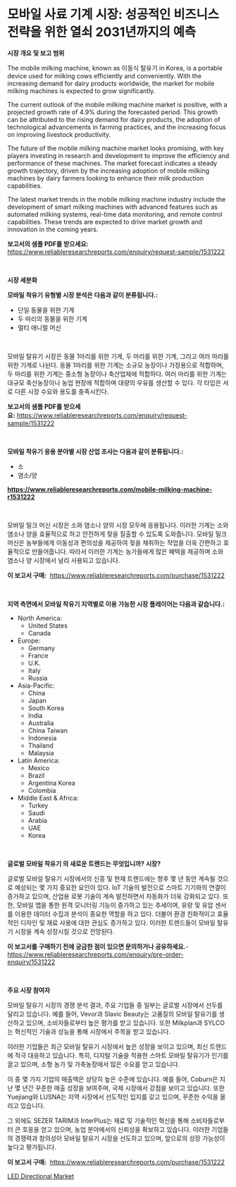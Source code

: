 <p><h1>모바일 사료 기계 시장: 성공적인 비즈니스 전략을 위한 열쇠 2031년까지의 예측</h1></p><p><strong>시장 개요 및 보고 범위</strong></p>
<p><p>The mobile milking machine, known as 이동식 탈유기 in Korea, is a portable device used for milking cows efficiently and conveniently. With the increasing demand for dairy products worldwide, the market for mobile milking machines is expected to grow significantly.</p><p>The current outlook of the mobile milking machine market is positive, with a projected growth rate of 4.9% during the forecasted period. This growth can be attributed to the rising demand for dairy products, the adoption of technological advancements in farming practices, and the increasing focus on improving livestock productivity.</p><p>The future of the mobile milking machine market looks promising, with key players investing in research and development to improve the efficiency and performance of these machines. The market forecast indicates a steady growth trajectory, driven by the increasing adoption of mobile milking machines by dairy farmers looking to enhance their milk production capabilities.</p><p>The latest market trends in the mobile milking machine industry include the development of smart milking machines with advanced features such as automated milking systems, real-time data monitoring, and remote control capabilities. These trends are expected to drive market growth and innovation in the coming years.</p></p>
<p><strong>보고서의 샘플 PDF를 받으세요:</strong> <a href="https://www.reliableresearchreports.com/enquiry/request-sample/1531222">https://www.reliableresearchreports.com/enquiry/request-sample/1531222</a></p>
<p>&nbsp;</p>
<p><strong>시장 세분화</strong></p>
<p><strong>모바일 착유기 유형별 시장 분석은 다음과 같이 분류됩니다.:</strong></p>
<p><ul><li>단일 동물을 위한 기계</li><li>두 마리의 동물을 위한 기계</li><li>멀티 애니멀 머신</li></ul></p>
<p>&nbsp;</p>
<p><p>모바일 탈유기 시장은 동물 1마리를 위한 기계, 두 마리를 위한 기계, 그리고 여러 마리를 위한 기계로 나뉜다. 동물 1마리를 위한 기계는 소규모 농장이나 가정용으로 적합하며, 두 마리를 위한 기계는 중소형 농장이나 축산업체에 적합하다. 여러 마리를 위한 기계는 대규모 축산농장이나 농업 현장에 적합하며 대량의 우유를 생산할 수 있다. 각 타입은 서로 다른 시장 수요와 용도를 충족시킨다.</p></p>
<p><strong>보고서의 샘플 PDF를 받으세요:</strong>&nbsp;<a href="https://www.reliableresearchreports.com/enquiry/request-sample/1531222">https://www.reliableresearchreports.com/enquiry/request-sample/1531222</a></p>
<p>&nbsp;</p>
<p><strong> 모바일 착유기 응용 분야별 시장 산업 조사는 다음과 같이 분류됩니다.:</strong></p>
<p><ul><li>소</li><li>염소/양</li></ul></p>
<p><strong><a href="https://www.reliableresearchreports.com/mobile-milking-machine-r1531222">https://www.reliableresearchreports.com/mobile-milking-machine-r1531222</a></strong></p>
<p>&nbsp;</p>
<p><p>모바일 밀크 머신 시장은 소와 염소나 양의 시장 모두에 응용됩니다. 이러한 기계는 소와 염소나 양을 효율적으로 하고 안전하게 젖을 질출할 수 있도록 도와줍니다. 모바일 밀크 머신은 농부들에게 이동성과 편의성을 제공하여 젖을 채취하는 작업을 더욱 간편하고 효율적으로 만들어줍니다. 따라서 이러한 기계는 농가들에게 많은 혜택을 제공하며 소와 염소나 양 시장에서 널리 사용되고 있습니다.</p></p>
<p><strong>이 보고서 구매:</strong>&nbsp; <a href="https://www.reliableresearchreports.com/purchase/1531222">https://www.reliableresearchreports.com/purchase/1531222</a></p>
<p>&nbsp;</p>
<p><strong>지역 측면에서 모바일 착유기 지역별로 이용 가능한 시장 플레이어는 다음과 같습니다.:</strong></p>
<p><ul>
    <li>
        North America:
        <ul>
            <li>United States</li>
            <li>Canada</li>
        </ul>
    </li>
    <li>
        Europe:
        <ul>
            <li>Germany</li>
            <li>France</li>
            <li>U.K.</li>
            <li>Italy</li>
            <li>Russia</li>
        </ul>
    </li>
    <li>
        Asia-Pacific:
        <ul>
            <li>China</li>
            <li>Japan</li>
            <li>South Korea</li>
            <li>India</li>
            <li>Australia</li>
            <li>China Taiwan</li>
            <li>Indonesia</li>
            <li>Thailand</li>
            <li>Malaysia</li>
        </ul>
    </li>
    <li>
        Latin America:
        <ul>
            <li>Mexico</li>
            <li>Brazil</li>
            <li>Argentina Korea</li>
            <li>Colombia</li>
        </ul>
    </li>
    <li>
        Middle East & Africa:
        <ul>
            <li>Turkey</li>
            <li>Saudi</li>
            <li>Arabia</li>
            <li>UAE</li>
            <li>Korea</li>
        </ul>
    </li>
    </ul></p>
<p>&nbsp;</p>
<p><strong>글로벌 모바일 착유기 의 새로운 트렌드는 무엇입니까? 시장?</strong></p>
<p><p>글로벌 모바일 탈유기 시장에서의 신흥 및 현재 트렌드에는 향후 몇 년 동안 계속될 것으로 예상되는 몇 가지 중요한 요인이 있다. IoT 기술의 발전으로 스마트 기기와의 연결이 증가하고 있으며, 산업용 로봇 기술이 계속 발전하면서 자동화가 더욱 강화되고 있다. 또한, 모바일 앱을 통한 원격 모니터링 기능이 증가하고 있는 추세이며, 유량 및 유압 센서를 이용한 데이터 수집과 분석이 중요한 역할을 하고 있다. 더불어 환경 친화적이고 효율적인 디자인 및 재료 사용에 대한 관심도 증가하고 있다. 이러한 트렌드들이 모바일 탈유기 시장을 계속 성장시킬 것으로 전망된다.</p></p>
<p><strong>이 보고서를 구매하기 전에 궁금한 점이 있으면 문의하거나 공유하세요.</strong>- <a href="https://www.reliableresearchreports.com/enquiry/pre-order-enquiry/1531222">https://www.reliableresearchreports.com/enquiry/pre-order-enquiry/1531222</a></p>
<p>&nbsp;</p>
<p><strong>주요 시장 참여자</strong></p>
<p><p>모바일 탈유기 시장의 경쟁 분석 결과, 주요 기업들 중 일부는 글로벌 시장에서 선두를 달리고 있습니다. 예를 들어, Vevor과 Slavic Beauty는 고품질의 모바일 탈유기를 생산하고 있으며, 소비자들로부터 높은 평가를 받고 있습니다. 또한 Milkplan과 SYLCO는 혁신적인 기술과 성능을 통해 시장에서 주목을 받고 있습니다.</p><p>이러한 기업들은 최근 모바일 탈유기 시장에서 높은 성장을 보이고 있으며, 최신 트렌드에 적극 대응하고 있습니다. 특히, 디지털 기술을 적용한 스마트 모바일 탈유기가 인기를 끌고 있으며, 소형 농가 및 가축농장에서 많은 수요를 얻고 있습니다.</p><p>이 중 몇 가지 기업의 매출액은 상당히 높은 수준에 있습니다. 예를 들어, Coburn은 지난 몇 년간 꾸준한 매출 성장을 보여주며, 국제 시장에서 강점을 보이고 있습니다. 또한 Yuejiang와 LUSNA는 지역 시장에서 선도적인 입지를 갖고 있으며, 꾸준한 수익을 올리고 있습니다.</p><p>그 외에도 SEZER TARIM과 InterPlus는 재료 및 기술적인 혁신을 통해 소비자들로부터 큰 호응을 얻고 있으며, 농업 분야에서의 신뢰성을 확보하고 있습니다. 이러한 기업들의 경쟁력과 창의성이 모바일 탈유기 시장을 선도하고 있으며, 앞으로의 성장 가능성이 높다고 평가됩니다.</p></p>
<p><strong>이 보고서 구매:</strong>&nbsp;&nbsp;<a href="https://www.reliableresearchreports.com/purchase/1531222">https://www.reliableresearchreports.com/purchase/1531222</a></p>
<p><p><a href="https://meowing-canidae-761.notion.site/LED-Directional-Market-Outlook-Industry-Overview-and-Forecast-2024-to-2031-be82a23575884b219107baa59723b61f">LED Directional Market</a></p></p>
